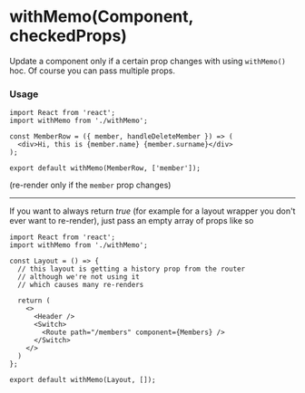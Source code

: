 # withMemo(Component, checkedProps)

Update a component only if a certain prop changes with using `withMemo()` hoc.
Of course you can pass multiple props.

### Usage

```
import React from 'react';
import withMemo from './withMemo';

const MemberRow = ({ member, handleDeleteMember }) => (
  <div>Hi, this is {member.name} {member.surname}</div>
);

export default withMemo(MemberRow, ['member']);

```
(re-render only if the `member` prop changes)

---

If you want to always return *true* (for example for a layout wrapper you don't ever want to re-render), just pass an empty array of props like so
```
import React from 'react';
import withMemo from './withMemo';

const Layout = () => {
  // this layout is getting a history prop from the router
  // although we're not using it 
  // which causes many re-renders
  
  return (
    <>
      <Header />
      <Switch>
        <Route path="/members" component={Members} />
      </Switch>
    </>
  )
};

export default withMemo(Layout, []);

```

